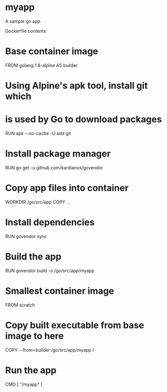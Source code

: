 # myapp

A sample go app 


Dockerfile contents:

# Base container image
FROM golang:1.8-alpine AS builder
# Using Alpine's apk tool, install git which
# is used by Go to download packages
RUN apk --no-cache -U add git
# Install package manager
RUN go get -u github.com/kardianos/govendor
# Copy app files into container
WORKDIR /go/src/app
COPY . .
# Install dependencies
RUN govendor sync
# Build the app
RUN govendor build -o /go/src/app/myapp
# Smallest container image
FROM scratch
# Copy built executable from base image to here
COPY --from=builder /go/src/app/myapp /
# Run the app
CMD [ "/myapp" ]
